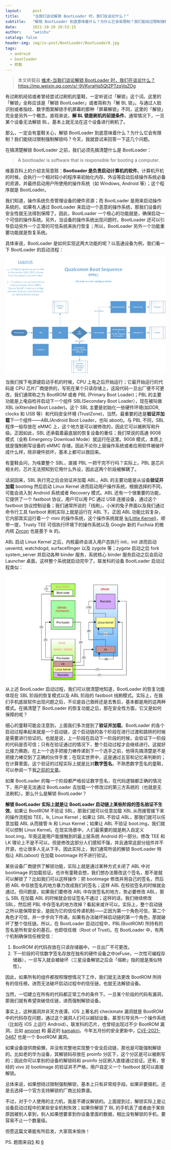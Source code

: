 ```yaml
---
layout:     post
title:      "当我们谈论解锁 BootLoader 时，我们在谈论什么？"
subtitle:   "解锁 BootLoader 到底意味着什么？为什么它会有限制？我们能绕过限制强制解锁吗？"
date:       2021-10-20 20:53:15
author:     "weishu"
catalog: false
header-img: img/in-post/BootLoader/BootLoader0.jpg
tags:
  - android
  - bootloader
  - 转载
---
```



> 本文转载自 [维术-当我们谈论解锁 BootLoader 时，我们在谈论什么？](https://weishu.me/2021/07/24/what-is-bootloader-unlock/) 
 https://mp.weixin.qq.com/s/-9VKyraHq5Qt2PTzqVqZOg
 
 
有过刷机经验或者曾经尝试过刷机的童鞋，一定听说过「解锁」这个词。这里的「解锁」全称应该是「解锁 BootLoader」或者简称为「解 BL 锁」。与通过人脸识别或者指纹、数字图案解锁手机屏幕的那种「屏幕解锁」不同，这里的「解锁」完全是另外一个概念。直观来说，**解 BL 锁是刷机的前提条件**。通常情况下，一旦某个设备无法解锁 BL，基本上就无法在这个设备进行刷机了。

那么，一定会有童鞋关心，解锁 BootLoader 到底意味着什么？为什么它会有限制？我们能绕过限制强制解锁吗？今天，我就尝试来回答一下这几个问题。

在搞清楚解锁 BootLoader 之前，我们必须先搞清楚什么是 BootLoader：

> A bootloader is software that is responsible for booting a computer.

维基百科上的介绍言简意赅：**Bootloader 是负责启动计算机的软件**。计算机开机的时候，会执行一个相对较小的程序来初始化内存、外设等启动后续操作系统必备的资源，并最终启动用户所使用的操作系统（如 Windows, Android 等）；这个程序就是 BootLoader。

我们知道，操作系统负责管理设备的硬件资源；而 BootLoader 是用来启动操作系统的，如果有人通过 BootLoader 来启动一个恶意的操作系统，那我们设备的安全性就无法得到保障了。因此，BootLoader 一个核心的功能就是，确保启动一个可信的操作系统。另外，当设备的操作系统出现问题时，BootLoader 还可以引导启动另外一个正常的可信系统来执行恢复；所以，BootLoader 另外一个功能重要功能就是恢复系统。

<!--more-->

具体来说，BootLoader 是如何实现这两大功能的呢？以高通设备为例，我们看一下 BootLoader 的启动流程：

![](/img/in-post/BootLoader/BootLoader1.jpg)

当我们按下电源键启动手机的时候，CPU 上电之后开始运行；它最开始运行的代码是 CPU 芯片厂商提供的，写死在某个只读存储上，这段代码一旦出厂便不可更改，我们通常称之为 BootROM 或者 PBL (Primary Boot Loader)；PBL 的主要功能是上电自检并启动下一个组件 SBL(Secondary Boot Loader），现在被叫做 XBL (eXtended Boot Loader)。这个 SBL 主要是初始化一些硬件环境(如DDR, clocks 和 USB 等）和代码安全环境 (TrustZone)，当然，最重要的还是**验证并加载**下一个组件——ABL(Android Boot Loader，也叫 aboot)。与 PBL 不同，SBL 程序一般存放在 eMMC 上，这个地方是可以被修改的，因此它可以被刷写和升级。正因如此，SBL 还承载着最底层的恢复设备的重任；我们常说的高通 9008 模式（全称 Emergency Download Mode）就运行在这里。9008 模式，本质上就是强制刷写设备的 eMMC 存储，因此不论你上层操作系统或者应用软件被破坏成什么样，除非硬件损坏，基本上都可以救回来。

有童鞋会问，为啥要整个 SBL，直接 PBL 一把干完不行吗？实际上，PBL 是芯片相关的，芯片无法预知到它用什么外设，因此这两个阶段被解耦了。

话说回来，SBL 执行完之后会验证并加载 ABL，ABL 的主要功能是从设备**验证并加载** bootimg 然后启动 Linux Kernel 进而启动用户操作系统，根据选择的不同，可能会进入到 Android 系统或者 Recovery 模式。ABL 还有一个很重要的功能，它提供了一个 fastboot 协议，用户可以用 PC 通过 USB 连接设备，通过这个 fastboot 协议控制设备；我们通常所说的「线刷」，小米的兔子界面以及我们通过命令行工具 fastboot 刷机实际上就是运行在 ABL 下。正因 ABL 功能比较复杂，它内部其实运行着一个 mini 的操作系统，这个操作系统就是 [lk(Little Kernel)][1]，顺带一提，Trusty TEE 可信执行环境下的操作系统以及 Google 新的 Fuchsia 的微内核 [Zircon][2] 也是基于 lk 的。

ABL 启动 Linux Kernel 之后，内核最终会进入用户态执行 init，init 进而启动 ueventd, watchdogd, surfaceflinger 以及 zygote 等；zygote 启动之后 fork system_server 并启动各种 binder 服务，系统核心 binder 服务启动之后会启动 Launcher 桌面，这样整个系统就启动完毕了。联发科的设备 BootLoader 启动过程类似：

![](/img/in-post/BootLoader/BootLoader2.jpg)从上述 BootLoader 启动过程，我们可以很清楚地知道，BootLoader 的恢复功能体现在 SBL 阶段的恢复模式以及 ABL 阶段的 fastboot 线刷模式。实际上，在我们手机底层软件出现问题之后，不论是自己救砖还是去售后，基本都是用的这两种模式。在搞清楚了 BootLoader 的恢复功能之后，那在安全性方面，它又是如何保障的呢？

细心的童鞋可能会注意到，上面我们多次提到了**验证并加载**。BootLoader 的各个启动过程串起来就是一个启动链，这个启动链的各个阶段在进行过渡和跳转的时候是需要进行验证的。也就是说，上一阶段在启动下一阶段的时候，会验证下一阶段的代码是否可信；只有在验证通过的情况下，整个启动过程才会继续进行。这就好比接力赛跑，在上一个选手把接力棒传递到下一个选手之前，他得先搞清楚是不是把接力棒交到了正确的伙伴手里；在现实世界中，这是通过五官和记忆来判断的；在计算里面，这个验证的过程实际上就是比对**数字签名**。不熟悉数字签名的童鞋，可以参阅一下我[之前的文章][3]。

如果 BootLoader 的每一个阶段都严格验证数字签名，在代码逻辑都正确的情况下，用户是无法通过 BootLoader 去加载一个修改过的第三方系统的（也就是无法刷机）。那么什么是解锁 BootLoader？

**解锁 BootLoader 实际上就是让 BootLoader 启动链上某些阶段的签名验证不生效**。如果让 BootROM 不验证 SBL，那我们就可以任意加载 XBL 从而接管接下来的操作流程如 TEE，lk, Linux Kernel；如果让 SBL 不验证 ABL，那我们就可以任意加载 ABL 从而接管 lk 和 Linux Kernel；如果让 ABL 不验证 boot.img，我们就可以控制 Linux Kernel。在现实场景中，人们最需要的就是刷入自定义 boot.img，毕竟这是用户能接触到的最上层系统 Android 的一部分。修改 TEE 和 LK 理论上不是不可以，但是修改这部分人们感知不强，并且通常这部分组件并不开源，也让很多人无从下手。因此实际上，我们通常所说的解锁 BootLoader 特指让 ABL(aboot) 在加载 bootimage 时不进行验证。 

某些设备厂商提供了解锁功能，实际上就是通过某种方式关闭了 ABL 中对 bootimage 的加载验证。也许有童鞋会想，我们想办法篡改这个签名，那不是就可以解锁了？比如我们可以这样操作：把 bootimage 修改并用自己的签名，然后把 ABL 中存放签名的地方暴力改成我们的签名；这样 ABL 在校验签名的时候就会通过。但问题是，如果我们要修改 ABL 中存放签名的地方，势必要修改 ABL，那么 SBL 在加载 ABL 的时候就会验证签名不通过；这样的话，我们继续修改 SBL，然后把 PBL 中存签名的地方改掉？看起来或许可以。实际上，整个启动链之所以能保障安全，是因为它的信任传递机制——正因为第一个角色可信，第二个角色才可信，并一步步向下传递。如果有办法破坏掉启动链的第一个角色，那就破坏了整个信任链。所以，在 BootLoader 启动过程中，PBL(BootROM) 所持有的签名是所有安全的基石，也即信任根（Root of Trust)。在 BootLoader 中，有两个机制确保信任根受信：

1. BootROM 的代码存放在只读存储器中，一旦出厂不可更改。
2. 下一阶段的可信数字签名存放在独有的硬件设备之中(eFuse，一次性可编程存储器），一旦写入就会被破坏（三星设备解锁之后会「熔断」指的就是类似特性）。

因此，如果所有的组件都按照理想情况下工作，我们就无法更改 BootROM 所持有的信任根，进而无法破坏启动过程中的信任链，也就无法解锁设备。

当然，一切建立在所有的代码都正常工作的条件下。一旦某个阶段的代码有漏洞，那我们就有希望突破信任链，进而强制解锁设备。

事实上，这种漏洞并非天方夜谭。iOS 上著名的 checkmate 漏洞就是 BootROM 中的代码存在问题，通过这个漏洞人们可以越狱设备，甚至引导另外一个操作系统（比如在 iOS 上运行 Android）。联发科的芯片，也曾经出现过不少 BootROM 漏洞，比如 [amonet][4] 和 最近的 [kamakiri][5]。今年五月份的安全更新中，[CVE-2021-0467][8] 也是一个 BootROM 漏洞。

如果设备提供商偷懒，并没有完整地实现整个安全启动链，那也是可能强制解锁的。比如老的华为设备，其解锁码存放在 proinfo 分区下，这个分区是可以被刷写的；因此你可以拿别的设备的解锁码和 proinfo 分区刷入直接通过验证。还有，曾经的 vivo 对 bootimage 的验证并不严格，用户自定义一个 fastboot 就可以直接解锁。

总体来说，如果想绕过限制强制解锁，基本上只有非常规手段。如果非要搞机，还是去选择一个官方支持解锁的厂商比较靠谱。

不过，对于个人使用的主力机，我是不建议解锁的。上面提到过，解锁实际上是让设备启动过程中的某些安全机制失效；如果你解锁了 BL 的手机丢了或者由于某些原因被别人拿到，别人如果想要拿到你设备里面的数据，相比没有解锁的手机，要容易不止一个数量级。

但愿这篇文章能有所启发，大家周末愉快！

PS. 题图来自[5][5] 和 [6][6]

[1]: https://github.com/littlekernel/lk
[2]: https://fuchsia.googlesource.com/fuchsia/+/master/zircon/README.md
[3]: https://mp.weixin.qq.com/s?__biz=MjM5Njg5ODU2NA==&amp;mid=2257498195&amp;idx=1&amp;sn=bf6fdeaa9b01902d6e25a7fc13f3e9cbe7c02fc6914adf4607b872a192&token=1832840139&lang=zh_CN#rd
[4]: https://github.com/xyzz/amonet
[5]: https://github.com/amonet-kamakiri/kamakiri
[6]: https://blog.csdn.net/forever_2015/article/details/53000643
[7]: https://lineageos.org/engineering/Qualcomm-Firmware/
[8]: https://source.android.com/security/bulletin/2021-05-01